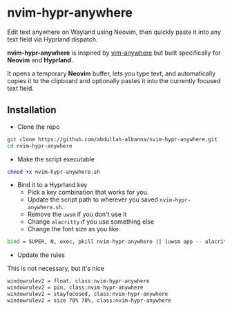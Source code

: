 # nvim-hypr-anywhere

Edit text anywhere on Wayland using Neovim, then quickly paste it into any text field via Hyprland dispatch.

**nvim-hypr-anywhere** is inspired by [vim-anywhere](https://github.com/cknadler/vim-anywhere) but built specifically for **Neovim** and **Hyprland**.

It opens a temporary **Neovim** buffer, lets you type text, and automatically copies it to the clipboard and optionally pastes it into the currently focused text field.

## Installation

- Clone the repo

```bash
git clone https://github.com/abdullah-albanna/nvim-hypr-anywhere.git
cd nvim-hypr-anywhere
```

- Make the script executable

```bash
chmod +x nvim-hypr-anywhere.sh
```

- Bind it to a Hyprland key
  - Pick a key combination that works for you.
  - Update the script path to wherever you saved `nvim-hypr-anywhere.sh`.
  - Remove the `uwsm` if you don't use it
  - Change `alacritty` if you use something else
  - Change the font size as you like

```bash
bind = SUPER, N, exec, pkill nvim-hypr-anywhere || (uwsm app -- alacritty -o 'font.size=25' --class nvim-hypr-anywhere -e path/to/nvim-anywhere.sh && hyprctl dispatch sendshortcut "CTRL,V," )
```

- Update the rules

This is not necessary, but it's nice

```bash
windowrulev2 = float, class:nvim-hypr-anywhere
windowrulev2 = pin, class:nvim-hypr-anywhere
windowrulev2 = stayfocused, class:nvim-hypr-anywhere
windowrulev2 = size 70% 70%, class:nvim-hypr-anywhere
```
